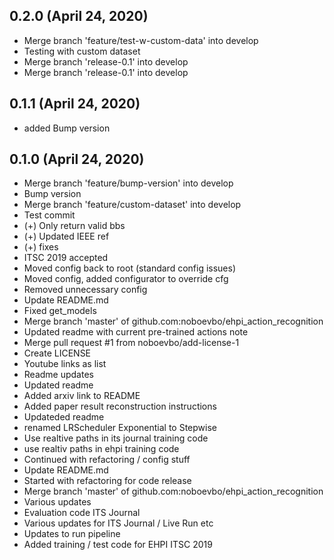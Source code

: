 ## 0.2.0 (April 24, 2020)
  - Merge branch 'feature/test-w-custom-data' into develop
  - Testing with custom dataset
  - Merge branch 'release-0.1' into develop
  - Merge branch 'release-0.1' into develop

## 0.1.1 (April 24, 2020)
  - added Bump version

## 0.1.0 (April 24, 2020)
  - Merge branch 'feature/bump-version' into develop
  - Bump version
  - Merge branch 'feature/custom-dataset' into develop
  - Test commit
  - (+) Only return valid bbs
  - (+) Updated IEEE ref
  - (+) fixes
  - ITSC 2019 accepted
  - Moved config back to root (standard config issues)
  - Moved config, added configurator to override cfg
  - Removed unnecessary config
  - Update README.md
  - Fixed get_models
  - Merge branch 'master' of github.com:noboevbo/ehpi_action_recognition
  - Updated readme with current pre-trained actions note
  - Merge pull request #1 from noboevbo/add-license-1
  - Create LICENSE
  - Youtube links as list
  - Readme updates
  - Updated readme
  - Added arxiv link to README
  - Added paper result reconstruction instructions
  - Updateded readme
  - renamed LRScheduler Exponential to Stepwise
  - Use realtive paths in its journal training code
  - use realtiv paths in ehpi training code
  - Continued with refactoring / config stuff
  - Update README.md
  - Started with refactoring for code release
  - Merge branch 'master' of github.com:noboevbo/ehpi_action_recognition
  - Various updates
  - Evaluation code ITS Journal
  - Various updates for ITS Journal / Live Run etc
  - Updates to run pipeline
  - Added training / test code for EHPI ITSC 2019

